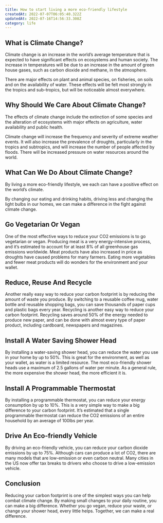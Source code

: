 ```yaml
---
title: How to start living a more eco-friendly lifestyle
createdAt: 2022-07-07T06:05:40.322Z
updatedAt: 2022-07-16T14:56:33.308Z
category: life
---
```


## What is Climate Change?

Climate change is an increase in the world’s average temperature that is expected to have significant effects on ecosystems and human society. The increase in temperatures will be due to an increase in the amount of green house gases, such as carbon dioxide and methane, in the atmosphere.

There are major effects on plant and animal species, on fisheries, on soils and on the availability of water. These effects will be felt most strongly in the tropics and sub-tropics, but will be noticeable almost everywhere.

## Why Should We Care About Climate Change?

The effects of climate change include the extinction of some species and the alteration of ecosystems with major effects on agriculture, water availability and public health.

Climate change will increase the frequency and severity of extreme weather events. It will also increase the prevalence of droughts, particularly in the tropics and subtropics, and will increase the number of people affected by floods. There will be increased pressure on water resources around the world.

## What Can We Do About Climate Change?

By living a more eco-friendly lifestyle, we each can have a positive effect on the world’s climate.

By changing our eating and drinking habits, driving less and changing the light bulbs in our homes, we can make a difference in the fight against climate change.

## Go Vegetarian Or Vegan

One of the most effective ways to reduce your CO2 emissions is to go vegetarian or vegan. Producing meat is a very energy-intensive process, and it’s estimated to account for at least 8% of all greenhouse gas emissions worldwide. Meat products have also increased in price as droughts have caused problems for many farmers. Eating more vegetables and fewer meat products will do wonders for the environment and your wallet.

## Reduce, Reuse And Recycle

Another really easy way to reduce your carbon footprint is by reducing the amount of waste you produce. By switching to a reusable coffee mug, water bottle and reusable shopping bags, you can save thousands of paper cups and plastic bags every year. Recycling is another easy way to reduce your carbon footprint. Recycling saves around 50% of the energy needed to produce new paper, and can be done with almost every type of paper product, including cardboard, newspapers and magazines.

## Install A Water Saving Shower Head

By installing a water-saving shower head, you can reduce the water you use in your home by up to 50%. This is great for the environment, as well as your wallet, as water is a limited resource. The most eco-friendly shower heads use a maximum of 2.5 gallons of water per minute. As a general rule, the more expensive the shower head, the more efficient it is.

## Install A Programmable Thermostat

By installing a programmable thermostat, you can reduce your energy consumption by up to 10%. This is a very simple way to make a big difference to your carbon footprint. It’s estimated that a single programmable thermostat can reduce the CO2 emissions of an entire household by an average of 100lbs per year.

## Drive An Eco-friendly Vehicle

By driving an eco-friendly vehicle, you can reduce your carbon dioxide emissions by up to 75%. Although cars can produce a lot of CO2, there are many models that are low-emission or even carbon neutral. Many cities in the US now offer tax breaks to drivers who choose to drive a low-emission vehicle.

## Conclusion

Reducing your carbon footprint is one of the simplest ways you can help combat climate change. By making small changes to your daily routine, you can make a big difference. Whether you go vegan, reduce your waste, or change your shower head, every little helps. Together, we can make a real difference.
